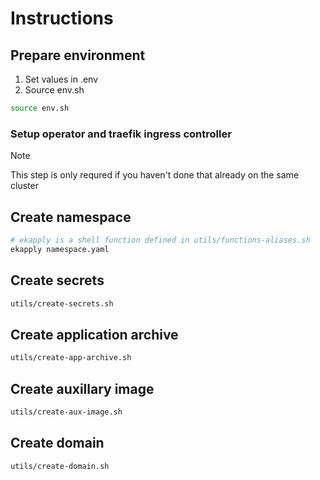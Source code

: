 # Instructions
## Prepare environment
1. Set values in .env
1. Source env.sh
```bash
source env.sh
```
### Setup operator and traefik ingress controller
> [!NOTE]
> This step is only requred if you haven't done that already on the same cluster

## Create namespace
```bash
# ekapply is a shell function defined in utils/functions-aliases.sh
ekapply namespace.yaml
```

## Create secrets
```bash
utils/create-secrets.sh
```

## Create application archive
```bash
utils/create-app-archive.sh
```

## Create auxillary image
```bash
utils/create-aux-image.sh
```

## Create domain
```bash
utils/create-domain.sh
```